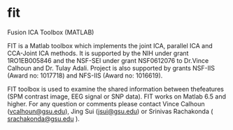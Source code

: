 # fit
Fusion ICA Toolbox (MATLAB)


FIT is a Matlab toolbox which implements the joint ICA, parallel ICA and CCA-Joint ICA methods. It is supported by the NIH under grant 1RO1EB005846 and the NSF-SEI under grant NSF0612076 to Dr.Vince Calhoun and Dr. Tulay Adali. Project is also supported by grants NSF-IIS (Award no: 1017718) and NFS-IIS (Award no: 1016619).

FIT toolbox is used to examine the shared information between thefeatures (SPM contrast image, EEG signal or SNP data). FIT works on Matlab 6.5 and higher. For any question or comments please contact Vince Calhoun (vcalhoun@gsu.edu), Jing Sui (jsui@gsu.edu) or Srinivas Rachakonda ( srachakonda@gsu.edu ).
